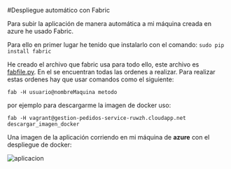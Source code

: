 #Despliegue automático con Fabric

Para subir la aplicación de manera automática a mi máquina creada en azure he usado Fabric. 

Para ello en primer lugar he tenido que instalarlo con el comando: `sudo pip install fabric`

He creado el archivo que fabric usa para todo ello, este archivo es [fabfile.py](https://github.com/ignaciorecuerda/gestionpedidos_django/blob/master/fabfile.py). En el se encuentran todas las ordenes a realizar. Para realizar estas ordenes hay que usar comandos como el siguiente:

`fab -H usuario@nombreMaquina metodo`

por ejemplo para descargarme la imagen de docker uso:

`fab -H vagrant@gestion-pedidos-service-ruwzh.cloudapp.net descargar_imagen_docker`

Una imagen de la aplicación corriendo en mi máquina de **azure** con el despliegue de docker:

![aplicacion](https://www.dropbox.com/s/0qjil56m7mpjsbv/despliegueFabric.png?dl=1)